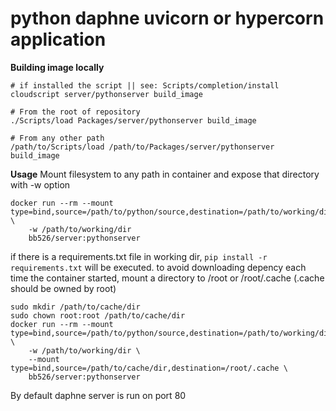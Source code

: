 # python daphne uvicorn or hypercorn application

**Building image locally**
```
# if installed the script || see: Scripts/completion/install
cloudscript server/pythonserver build_image

# From the root of repository
./Scripts/load Packages/server/pythonserver build_image

# From any other path
/path/to/Scripts/load /path/to/Packages/server/pythonserver build_image
```

**Usage**
Mount filesystem to any path in container and expose that directory with -w option
```
docker run --rm --mount type=bind,source=/path/to/python/source,destination=/path/to/working/dir \
    -w /path/to/working/dir
    bb526/server:pythonserver
```
if there is a requirements.txt file in working dir, `pip install -r requirements.txt` will be executed.
to avoid downloading depency each time the container started,
mount a directory to /root or /root/.cache (.cache should be owned by root)
```
sudo mkdir /path/to/cache/dir
sudo chown root:root /path/to/cache/dir
docker run --rm --mount type=bind,source=/path/to/python/source,destination=/path/to/working/dir \
    -w /path/to/working/dir \
    --mount type=bind,source=/path/to/cache/dir,destination=/root/.cache \
    bb526/server:pythonserver
```

By default daphne server is run on port 80
